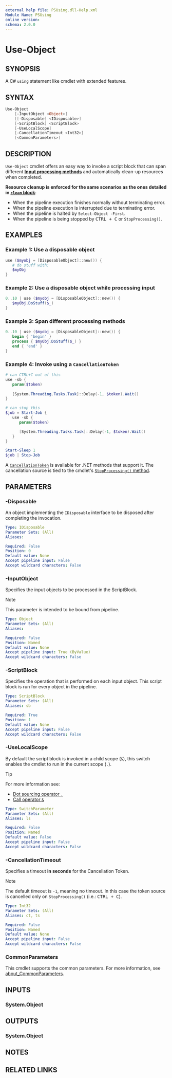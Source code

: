 ```yaml
---
external help file: PSUsing.dll-Help.xml
Module Name: PSUsing
online version:
schema: 2.0.0
---
```


# Use-Object

## SYNOPSIS

A C# `using` statement like cmdlet with extended features.

## SYNTAX

```powershell
Use-Object
    [-InputObject <Object>]
    [[-Disposable] <IDisposable>]
    [-ScriptBlock] <ScriptBlock>
    [-UseLocalScope]
    [-CancellationTimeout <Int32>]
    [<CommonParameters>]
```

## DESCRIPTION

`Use-Object` cmdlet offers an easy way to invoke a script block that can span different [__Input processing methods__](https://learn.microsoft.com/en-us/powershell/module/microsoft.powershell.core/about/about_functions_advanced_methods#input-processing-methods) and automatically clean-up resources when completed.

__Resource cleanup is enforced for the same scenarios as the ones detailed in [`clean` block](https://learn.microsoft.com/en-us/powershell/module/microsoft.powershell.core/about/about_functions_advanced_methods#clean)__:

- When the pipeline execution finishes normally without terminating error.
- When the pipeline execution is interrupted due to terminating error.
- When the pipeline is halted by `Select-Object -First`.
- When the pipeline is being stopped by <kbd>CTRL + C</kbd> or `StopProcessing()`.

## EXAMPLES

### Example 1: Use a disposable object

```powershell
use ($myobj = [DisposableObject]::new()) {
   # do stuff with:
   $myObj
}
```

### Example 2: Use a disposable object while processing input

```powershell
0..10 | use ($myobj = [DisposableObject]::new()) {
   $myObj.DoStuff($_)
}
```

### Example 3: Span different processing methods

```powershell
0..10 | use ($myobj = [DisposableObject]::new()) {
   begin { 'begin' }
   process { $myObj.DoStuff($_) }
   end { 'end' }
}
```

### Example 4: Invoke using a `CancellationToken`

```powershell
# can CTRL+C out of this
use -sb {
   param($token)
   
   [System.Threading.Tasks.Task]::Delay(-1, $token).Wait()
}

# can stop this
$job = Start-Job {
   use -sb {
      param($token)

      [System.Threading.Tasks.Task]::Delay(-1, $token).Wait()
   }
}

Start-Sleep 1
$job | Stop-Job
```

A [`CancellationToken`](https://learn.microsoft.com/en-us/dotnet/api/system.threading.cancellationtoken) is available for .NET methods that support it.
The cancellation source is tied to the cmdlet's [`StopProcessing()` method](https://learn.microsoft.com/en-us/dotnet/api/system.management.automation.cmdlet.stopprocessing).

## PARAMETERS

### -Disposable

An object implementing the `IDisposable` interface to be disposed after completing the invocation.

```yaml
Type: IDisposable
Parameter Sets: (All)
Aliases:

Required: False
Position: 0
Default value: None
Accept pipeline input: False
Accept wildcard characters: False
```

### -InputObject

Specifies the input objects to be processed in the ScriptBlock.

> [!NOTE]
>
> This parameter is intended to be bound from pipeline.

```yaml
Type: Object
Parameter Sets: (All)
Aliases:

Required: False
Position: Named
Default value: None
Accept pipeline input: True (ByValue)
Accept wildcard characters: False
```

### -ScriptBlock

Specifies the operation that is performed on each input object.
This script block is run for every object in the pipeline.

```yaml
Type: ScriptBlock
Parameter Sets: (All)
Aliases: sb

Required: True
Position: 1
Default value: None
Accept pipeline input: False
Accept wildcard characters: False
```

### -UseLocalScope

By default the script block is invoked in a child scope (`&`), this switch enables the cmdlet to run in the current scope (`.`).

> [!TIP]
> For more information see:
>
> - [Dot sourcing operator `.`](https://learn.microsoft.com/en-us/powershell/module/microsoft.powershell.core/about/about_operators#call-operator-)
> - [Call operator `&`](https://learn.microsoft.com/en-us/powershell/module/microsoft.powershell.core/about/about_operators#call-operator-)

```yaml
Type: SwitchParameter
Parameter Sets: (All)
Aliases: ls

Required: False
Position: Named
Default value: False
Accept pipeline input: False
Accept wildcard characters: False
```

### -CancellationTimeout

Specifies a timeout __in seconds__ for the Cancellation Token.

> [!NOTE]
> The default timeout is `-1`, meaning no timeout. In this case the token source is cancelled only on `StopProcessing()` (i.e.: <kbd>CTRL + C</kbd>).

```yaml
Type: Int32
Parameter Sets: (All)
Aliases: ct, ts

Required: False
Position: Named
Default value: None
Accept pipeline input: False
Accept wildcard characters: False
```

### CommonParameters

This cmdlet supports the common parameters.
For more information, see [about_CommonParameters](http://go.microsoft.com/fwlink/?LinkID=113216).

## INPUTS

### System.Object

## OUTPUTS

### System.Object

## NOTES

## RELATED LINKS
